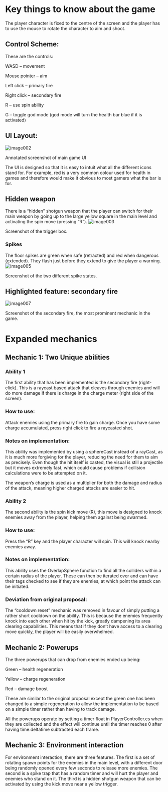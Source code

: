 ﻿# Key things to know about the game
The player character is fixed to the centre of the screen and the player has to use the mouse to rotate the character to aim and shoot.
## Control Scheme:
These are the controls:

WASD – movement

Mouse pointer – aim

Left click – primary fire

Right click – secondary fire

R – use spin ability

G – toggle god mode (god mode will turn the health bar blue if it is activated)
## UI Layout:
![image002](https://github.com/JonnyRichardss/GameDevAssessment/assets/27598237/dd7f797b-18d9-4ade-902c-add5ac021538)

Annotated screenshot of main game UI

The UI is designed so that it is easy to intuit what all the different icons stand for. For example, red is a very common colour used for health in games and therefore would make it obvious to most gamers what the bar is for.
## Hidden weapon
There is a “hidden” shotgun weapon that the player can switch for their main weapon by going up to the large yellow square in the main level and activating the spin move (pressing “R”). 
![image003](https://github.com/JonnyRichardss/GameDevAssessment/assets/27598237/9cff4dbb-0b01-41d8-ad74-7f36f63f8d93)

Screenshot of the trigger box.
### Spikes
The floor spikes are green when safe (retracted) and red when dangerous (extended). They flash just before they extend to give the player a warning. 
![image005](https://github.com/JonnyRichardss/GameDevAssessment/assets/27598237/93b9c9f3-cdf0-4a22-8339-d4d023a74974)

Screenshot of the two different spike states.
## Highlighted feature: secondary fire
![image007](https://github.com/JonnyRichardss/GameDevAssessment/assets/27598237/6cb07ba8-1c7d-4f06-a421-2d57aecc427c)

Screenshot of the secondary fire, the most prominent mechanic in the game.
# Expanded mechanics
## Mechanic 1: Two Unique abilities
### Ability 1
The first ability that has been implemented is the secondary fire (right-click). This is a raycast based attack that cleaves through enemies and will do more damage if there is charge in the charge meter (right side of the screen).
### How to use:
Attack enemies using the primary fire to gain charge. Once you have some charge accumulated, press right click to fire a raycasted shot. 
### Notes on implementation:
This ability was implemented by using a sphereCast instead of a rayCast, as it is much more forgiving for the player, reducing the need for them to aim as precisely. Even though the hit itself is casted, the visual is still a projectile but it moves extremely fast, which could cause problems if collision calculations were to be attempted on it.

The weapon’s charge is used as a multiplier for both the damage and radius of the attack, meaning higher charged attacks are easier to hit.
### Ability 2
The second ability is the spin kick move (R), this move is designed to knock enemies away from the player, helping them against being swarmed.
### How to use:
Press the “R” key and the player character will spin. This will knock nearby enemies away.
### Notes on implementation:
This ability uses the OverlapSphere function to find all the colliders within a certain radius of the player. These can then be iterated over and can have their tags checked to see if they are enemies, at which point the attack can be initiated.
### Deviation from original proposal:
The “cooldown reset” mechanic was removed in favour of simply putting a rather short cooldown on the ability. This is because the enemies frequently knock into each other when hit by the kick, greatly dampening its area clearing capabilities. This means that if they don’t have access to a clearing move quickly, the player will be easily overwhelmed.
## Mechanic 2: Powerups
The three powerups that can drop from enemies ended up being:

Green – health regeneration

Yellow – charge regeneration

Red – damage boost

These are similar to the original proposal except the green one has been changed to a simple regeneration to allow the implementation to be based on a simple timer rather than having to track damage.

All the powerups operate by setting a timer float in PlayerController.cs when they are collected and the effect will continue until the timer reaches 0 after having time.deltatime subtracted each frame.
## Mechanic 3: Environment interaction
For environment interaction, there are three features. The first is a set of rotating spawn points for the enemies in the main level, with a different door being randomly opened every few seconds to release more enemies. The second is a spike trap that has a random timer and will hurt the player and enemies who stand on it. The third is a hidden shotgun weapon that can be activated by using the kick move near a yellow trigger.

